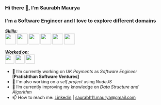 ### Hi there 👋, I'm Saurabh Maurya 
### I'm a Software Engineer and I love to explore different domains

***Skills:***<br>
<img src='https://img.shields.io/badge/javascript-%23323330.svg?style=for-the-badge&logo=javascript&logoColor=%23F7DF1E' height='35'/> <img src='https://img.shields.io/badge/node.js-6DA55F?style=for-the-badge&logo=node.js&logoColor=white' height='35'/>
<img src='https://img.shields.io/badge/Java-ED8B00?style=for-the-badge&logo=java&logoColor=white' height='35'/> <img src='https://img.shields.io/badge/spring-%236DB33F.svg?style=for-the-badge&logo=spring&logoColor=white' height='35' /> <img src='https://img.shields.io/badge/postgres-%23316192.svg?style=for-the-badge&logo=postgresql&logoColor=white' height='35' /> <img src='https://img.shields.io/badge/MongoDB-%234ea94b.svg?style=for-the-badge&logo=mongodb&logoColor=white' height='35' />


***Worked on:***<br>
<img src='https://img.shields.io/badge/rabbitmq-%23FF6600.svg?&style=for-the-badge&logo=rabbitmq&logoColor=white' height='30'/> <img src='https://img.shields.io/badge/redis-%23DD0031.svg?style=for-the-badge&logo=redis&logoColor=white' height='30'/> <img src='https://img.shields.io/badge/AWS-%23FF9900.svg?style=for-the-badge&logo=amazon-aws&logoColor=white' height='30'/> 

- 🔭 I’m currently working on *UK Payments* as *Software Engineer* **[Pratishthan Software Ventures]**
- 🔭 I'm also working on a *self project* using *NodeJS*
- 🌱 I’m currently improving my knowledge on *Data Structure and Algorithm*
- 📫 How to reach me: [Linkedin](https://www.linkedin.com/in/saurabhmaurya-/) | [saurabh11.maurya@gmail.com](mailto:saurabh11.maurya@gmail.com)
